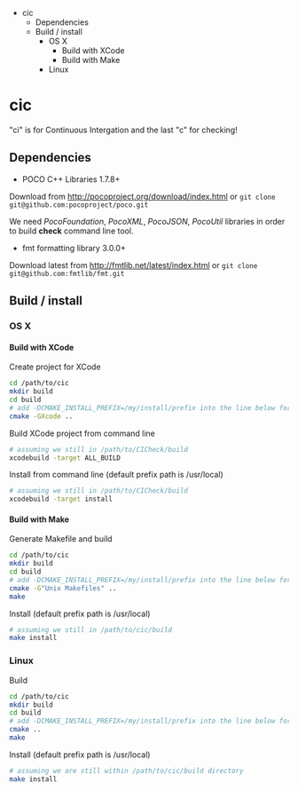 <!-- MarkdownTOC depth=0 -->

- cic
	- Dependencies
	- Build / install
		- OS X
			- Build with XCode
			- Build with Make
		- Linux

<!-- /MarkdownTOC -->

# cic
"ci" is for Continuous Intergation and the last "c" for checking!

## Dependencies

* POCO C++ Libraries 1.7.8+

Download from http://pocoproject.org/download/index.html
or ``` git clone git@github.com:pocoproject/poco.git ```

We need _PocoFoundation_, _PocoXML_, _PocoJSON_, _PocoUtil_ libraries
in order to build __check__ command line tool.

* fmt formatting library 3.0.0+

Download latest from http://fmtlib.net/latest/index.html
or ``` git clone git@github.com:fmtlib/fmt.git ```

## Build / install

### OS X

#### Build with XCode

Create project for XCode
```bash
cd /path/to/cic
mkdir build
cd build
# add -DCMAKE_INSTALL_PREFIX=/my/install/prefix into the line below for custom install location
cmake -GXcode ..
```
Build XCode project from command line
```bash
# assuming we still in /path/to/CICheck/build
xcodebuild -target ALL_BUILD
```
Install from command line (default prefix path is /usr/local)
```bash
# assuming we still in /path/to/CICheck/build
xcodebuild -target install
```

#### Build with Make

Generate Makefile and build
```bash
cd /path/to/cic
mkdir build
cd build
# add -DCMAKE_INSTALL_PREFIX=/my/install/prefix into the line below for custom install location
cmake -G"Unix Makefiles" ..
make
```
Install (default prefix path is /usr/local)
```bash
# assuming we still in /path/to/cic/build
make install
```


### Linux

Build
```bash
cd /path/to/cic
mkdir build
cd build
# add -DCMAKE_INSTALL_PREFIX=/my/install/prefix into the line below for custom install location
cmake ..
make
```
Install (default prefix path is /usr/local)
```bash
# assuming we are still within /path/to/cic/build directory
make install
```
